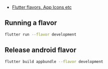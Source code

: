 - [Flutter flavors, App Icons etc](https://www.youtube.com/watch?v=Vhm1Cv2uPko)

## Running a flavor

```bash
flutter run --flavor development
```

## Release android flavor

```bash
flutter build appbundle --flavor development
```
